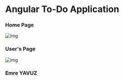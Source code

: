 # Angular To-Do Application


### Home Page

![img](resim1.png)



### User's Page

![img](resim2.png)



### Emre YAVUZ
